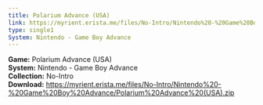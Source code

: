 ```yaml
---
title: Polarium Advance (USA)
link: https://myrient.erista.me/files/No-Intro/Nintendo%20-%20Game%20Boy%20Advance/Polarium%20Advance%20(USA).zip
type: single1
System: Nintendo - Game Boy Advance
---
```

<b>Game:</b> Polarium Advance (USA)<br>
<b>System:</b> Nintendo - Game Boy Advance<br>
<b>Collection:</b> No-Intro<br>
<b>Download:</b> https://myrient.erista.me/files/No-Intro/Nintendo%20-%20Game%20Boy%20Advance/Polarium%20Advance%20(USA).zip